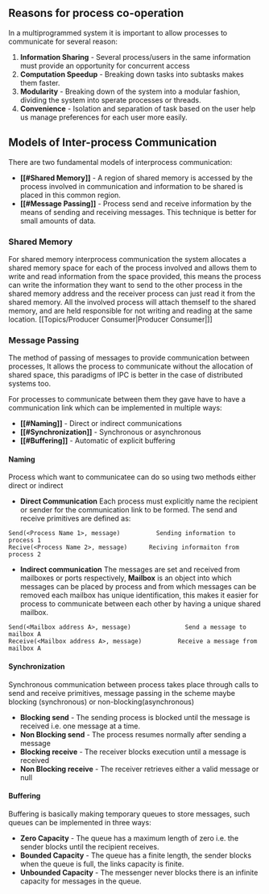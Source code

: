 ## Reasons for process co-operation 
In a multiprogrammed system it is important to allow processes to communicate for several reason:
1) **Information Sharing** - Several process/users in the same information must provide an opportunity for concurrent access
2) **Computation Speedup** - Breaking down tasks into subtasks makes them faster.
3) **Modularity** - Breaking down of the system into a modular fashion, dividing the system into sperate processes or threads.
4) **Convenience** - Isolation and separation of task based on the user help us manage preferences for each user more easily.

## Models of Inter-process Communication
There are two fundamental models of interprocess communication:
- **[[#Shared Memory]]** - A region of shared memory is accessed by the process involved in communication and information to be shared is placed in this common region.
- **[[#Message Passing]]** - Process send and receive information by the means of sending and receiving messages. This technique is better for small amounts of data.

### Shared Memory 
For shared memory interprocess communication the system allocates a shared memory space for each of the process involved and allows them to write and read information from the space provided, this means the process can write the information they want to send to the other process in the shared memory address and the receiver process can just read it from the shared memory. All the involved process will attach themself to the shared memory, and are held responsible for not writing and reading at the same location.
[[Topics/Producer Consumer|Producer Consumer|]]


### Message Passing
The method of passing of messages to provide communication between processes, It allows the process to communicate without the allocation of shared space, this paradigms of IPC is better in the case of distributed systems too.

For processes to communicate between them they gave have to have a communication link which can be implemented in multiple ways:
- **[[#Naming]]** - Direct or indirect communications
- **[[#Synchronization]]** - Synchronous or asynchronous 
- **[[#Buffering]]** - Automatic of explicit buffering

#### Naming
Process which want to communicatee can do so using two methods either direct or indirect
- **Direct Communication** 
	Each process must explicitly name the recipient or sender for the communication link to be formed.
	The send and receive primitives are defined as: 
```
Send(<Process Name 1>, message)          Sending information to process 1
Recive(<Process Name 2>, message)      Reciving informaiton from process 2
```
- **Indirect communication** 
	The messages are set and received from mailboxes or ports respectively, **Mailbox** is an object into which messages can be placed by process and from which messages can be removed each mailbox has unique identification, this makes it easier for process to communicate between each other by having a unique shared mailbox.
``` 
Send(<Mailbox address A>, message)               Send a message to mailbox A
Receive(<Mailbox address A>, message)          Receive a message from mailbox A
```

#### Synchronization 
Synchronous communication between process takes place through calls to send and receive primitives, message passing in the scheme maybe blocking (synchronous) or non-blocking(asynchronous)
- **Blocking send** - The sending process is blocked until the message is received i.e. one message at a time.
- **Non Blocking send** - The process resumes normally after sending a message
- **Blocking receive** - The receiver blocks execution until a message is received
- **Non Blocking receive** - The receiver retrieves either a valid message or null

#### Buffering
Buffering is basically making temporary queues to store messages, such queues can be implemented in three ways:
- **Zero Capacity** - The queue has a maximum length of zero i.e. the sender blocks until the recipient receives.
- **Bounded Capacity** - The queue has a finite length, the sender blocks when the queue is full, the links capacity is finite.
- **Unbounded Capacity** - The messenger never blocks there is an infinite capacity for messages in the queue.